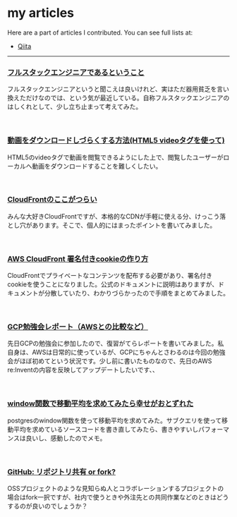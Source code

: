 # my articles
Here are a part of articles I contributed. You can see full lists at:

- [Qiita](http://qiita.com/suhirotaka/items)

***

### [フルスタックエンジニアであるということ](https://qiita.com/suhirotaka/items/598ccdd969b1fa628365)
フルスタックエンジニアというと聞こえは良いけれど、実はただ器用貧乏を言い換えただけなのでは、という気が最近している。自称フルスタックエンジニアのはしくれとして、少し立ち止まって考えてみた。

<br />

### [動画をダウンロードしづらくする方法(HTML5 videoタグを使って)](https://qiita.com/suhirotaka/items/283c045e6dd49654e30a)
HTML5のvideoタグで動画を閲覧できるようにした上で、閲覧したユーザーがローカルへ動画をダウンロードすることを難しくしたい。

<br />

### [CloudFrontのここがつらい](http://qiita.com/suhirotaka/items/207044304599b0cf1a38)
みんな大好きCloudFrontですが、本格的なCDNが手軽に使える分、けっこう落とし穴があります。そこで、個人的にはまったポイントを書いてみました。

<br />

### [AWS CloudFront 署名付きcookieの作り方](http://qiita.com/suhirotaka/items/514a9e246779dc1b9489)
CloudFrontでプライベートなコンテンツを配布する必要があり、署名付きcookieを使うことになりました。公式のドキュメントに説明はありますが、ドキュメントが分散していたり、わかりづらかったので手順をまとめてみました。

<br />

### [GCP勉強会レポート（AWSとの比較など）](http://qiita.com/suhirotaka/items/ad76cd75c9e81ff5b9ac)
先日GCPの勉強会に参加したので、復習がてらレポートを書いてみました。私自身は、AWSは日常的に使っているが、GCPにちゃんとさわるのは今回の勉強会がほぼ初めてという状況です。少し前に書いたものなので、先日のAWS re:Inventの内容を反映してアップデートしたいです、、

<br />

### [window関数で移動平均を求めてみたら幸せがおとずれた](http://qiita.com/suhirotaka/items/fdad336574d91b6719c5) 
postgresのwindow関数を使って移動平均を求めてみた。サブクエリを使って移動平均を求めているソースコードを書き直してみたら、書きやすいしパフォーマンスは良いし、感動したのでメモ。

<br />

### [GitHub: リポジトリ共有 or fork?](http://qiita.com/suhirotaka/items/88ac476e3d2c3f225b08)
OSSプロジェクトのような見知らぬ人とコラボレーションするプロジェクトの場合はfork一択ですが、社内で使うときや外注先との共同作業などのときはどうするのが良いのでしょうか？
